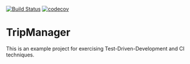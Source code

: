 [![Build Status](https://travis-ci.org/natalhha/tripmanager.svg?branch=master)](https://travis-ci.org/natalhha/tripmanager) [![codecov](https://codecov.io/gh/natalhha/tripmanager/branch/master/graph/badge.svg)](https://codecov.io/gh/natalhha/tripmanager)
  
# TripManager
This is an example project for exercising Test-Driven-Development and CI techniques.

